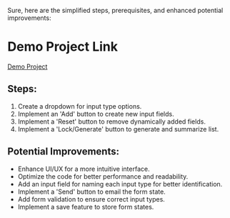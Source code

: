 Sure, here are the simplified steps, prerequisites, and enhanced potential improvements:

# Demo Project Link
[Demo Project](https://form-generator-tau.vercel.app/)



## **Steps:**
1. Create a dropdown for input type options.
2. Implement an 'Add' button to create new input fields.
3. Implement a 'Reset' button to remove dynamically added fields.
4. Implement a 'Lock/Generate' button to generate and summarize list.



## **Potential Improvements:**
- Enhance UI/UX for a more intuitive interface.
- Optimize the code for better performance and readability.
- Add an input field for naming each input type for better identification.
- Implement a 'Send' button to email the form state.
- Add form validation to ensure correct input types.
- Implement a save feature to store form states.
